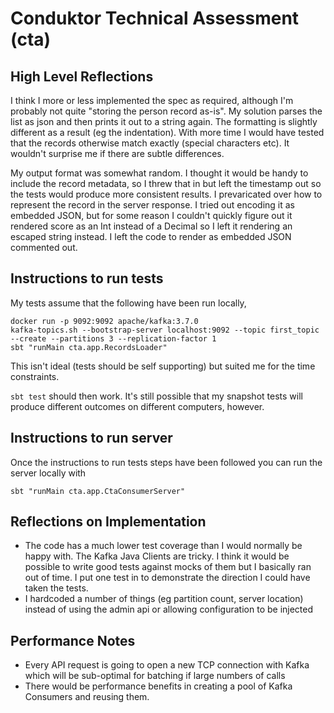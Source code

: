 # Conduktor Technical Assessment (cta)

## High Level Reflections

I think I more or less implemented the spec as required, although I'm probably not quite "storing the person record as-is". My solution parses the list as json and then prints it out to a string again. The formatting is slightly different as a result (eg the indentation). With more time I would have tested that the records otherwise match exactly (special characters etc). It wouldn't surprise me if there are subtle differences.

My output format was somewhat random. I thought it would be handy to include the record metadata, so I threw that in but left the timestamp out so the tests would produce more consistent results. I prevaricated over how to represent the record in the server response. I tried out encoding it as embedded JSON, but for some reason I couldn't quickly figure out it rendered score as an Int instead of a Decimal so I left it rendering an escaped string instead. I left the code to render as embedded JSON commented out.

## Instructions to run tests

My tests assume that the following have been run locally,

```
docker run -p 9092:9092 apache/kafka:3.7.0
kafka-topics.sh --bootstrap-server localhost:9092 --topic first_topic --create --partitions 3 --replication-factor 1
sbt "runMain cta.app.RecordsLoader"
```

This isn't ideal (tests should be self supporting) but suited me for the time constraints.

`sbt test` should then work. It's still possible that my snapshot tests will produce different outcomes on different computers, however.

## Instructions to run server

Once the instructions to run tests steps have been followed you can run the server locally with

```
sbt "runMain cta.app.CtaConsumerServer"
```

## Reflections on Implementation

- The code has a much lower test coverage than I would normally be happy with. The Kafka Java Clients are tricky. I think it would be possible to write good tests against mocks of them but I basically ran out of time. I put one test in to demonstrate the direction I could have taken the tests. 
- I hardcoded a number of things (eg partition count, server location) instead of using the admin api or allowing configuration to be injected


## Performance Notes

- Every API request is going to open a new TCP connection with Kafka which will be sub-optimal for batching if large numbers of calls
- There would be performance benefits in creating a pool of Kafka Consumers and reusing them.

